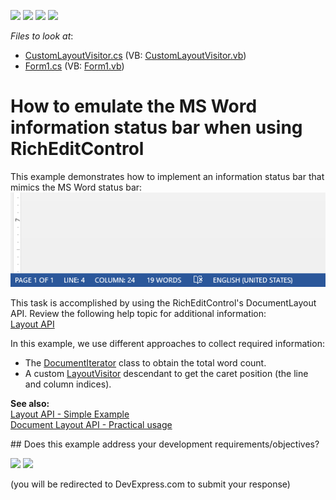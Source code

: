 <!-- default badges list -->
![](https://img.shields.io/endpoint?url=https://codecentral.devexpress.com/api/v1/VersionRange/128610204/23.2.3%2B)
[![](https://img.shields.io/badge/Open_in_DevExpress_Support_Center-FF7200?style=flat-square&logo=DevExpress&logoColor=white)](https://supportcenter.devexpress.com/ticket/details/T467150)
[![](https://img.shields.io/badge/📖_How_to_use_DevExpress_Examples-e9f6fc?style=flat-square)](https://docs.devexpress.com/GeneralInformation/403183)
[![](https://img.shields.io/badge/💬_Leave_Feedback-feecdd?style=flat-square)](#does-this-example-address-your-development-requirementsobjectives)
<!-- default badges end -->
<!-- default file list -->
*Files to look at*:

* [CustomLayoutVisitor.cs](./CS/WindowsFormsApplication1/CustomLayoutVisitor.cs) (VB: [CustomLayoutVisitor.vb](./VB/WindowsFormsApplication1/CustomLayoutVisitor.vb))
* [Form1.cs](./CS/WindowsFormsApplication1/Form1.cs) (VB: [Form1.vb](./VB/WindowsFormsApplication1/Form1.vb))
<!-- default file list end -->
# How to emulate the MS Word information status bar when using RichEditControl


<p>This example demonstrates how to implement an information status bar that mimics the MS Word status bar:<br><img src="https://raw.githubusercontent.com/DevExpress-Examples/how-to-emulate-the-ms-word-information-status-bar-when-using-richeditcontrol-t467150/16.1.9+/media/150534eb-cd19-11e6-80bf-00155d62480c.png"></p>
<p>This task is accomplished by using the RichEditControl's DocumentLayout API. Review the following help topic for additional information:<br><a href="https://documentation.devexpress.com/#WindowsForms/CustomDocument114069">Layout API</a></p>
<p>In this example, we use different approaches to collect required information:</p>

* The <a href="https://documentation.devexpress.com/CoreLibraries/clsDevExpressXtraRichEditAPINativeDocumentIteratortopic.aspx">DocumentIterator</a> class to obtain the total word count.
* A custom <a href="https://documentation.devexpress.com/#CoreLibraries/clsDevExpressXtraRichEditAPILayoutLayoutVisitortopic">LayoutVisitor</a> descendant to get the caret position (the line and column indices).
<p><strong>See also:</strong><br><a href="https://www.devexpress.com/Support/Center/p/T245818">Layout API - Simple Example</a><br><a href="https://www.devexpress.com/Support/Center/p/T266080">Document Layout API - Practical usage</a></p>
<!-- feedback -->
## Does this example address your development requirements/objectives?

[<img src="https://www.devexpress.com/support/examples/i/yes-button.svg"/>](https://www.devexpress.com/support/examples/survey.xml?utm_source=github&utm_campaign=winforms-richedit-emulate-the-ms-word-status-bar&~~~was_helpful=yes) [<img src="https://www.devexpress.com/support/examples/i/no-button.svg"/>](https://www.devexpress.com/support/examples/survey.xml?utm_source=github&utm_campaign=winforms-richedit-emulate-the-ms-word-status-bar&~~~was_helpful=no)

(you will be redirected to DevExpress.com to submit your response)
<!-- feedback end -->
